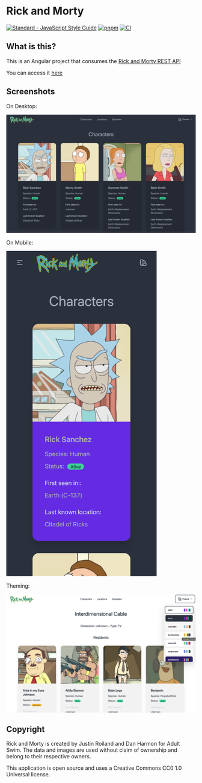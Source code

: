 # Rick and Morty

<a href="https://standardjs.com"><img src="https://img.shields.io/badge/code_style-standard-brightgreen.svg" alt="Standard - JavaScript Style Guide"></a>
[![pnpm](https://flat.badgen.net/npm/license/cc-md)](https://www.npmjs.org/package/cc-md)
[![CI](https://img.shields.io/github/workflow/status/idleberg/Creative-Commons-Markdown/CI?style=flat-square)](https://github.com/vitormmatos/rick-and-morty/actions)

## What is this?

This is an Angular project that consumes the [Rick and Morty REST API](https://rickandmortyapi.com/)

You can access it [here](https://rick-and-morty-production.up.railway.app/characters/page/1)

## Screenshots

On Desktop:

![desktop-dark](./screenshots/desktop-dark.png)

On Mobile:

<img src="./screenshots/mobile-dark.png" style="width:400px; height:auto"/>

Theming:

![theming](./screenshots/theming.png)

## Copyright

Rick and Morty is created by Justin Roiland and Dan Harmon for Adult Swim. The data and images are used without claim of ownership and belong to their respective owners.

This application is open source and uses a Creative Commons CC0 1.0 Universal license.
